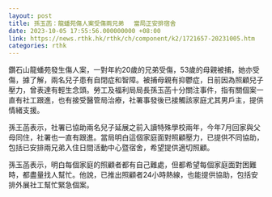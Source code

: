 ```yaml
---
layout: post
title: 孫玉菡：龍蟠苑傷人案受傷兩兄弟 　當局正安排宿舍
date: 2023-10-05 17:55:56.000000000 +08:00
link: https://news.rthk.hk/rthk/ch/component/k2/1721657-20231005.htm
categories: rthk
---
```


鑽石山龍蟠苑發生傷人案，一對年約20歲的兄弟受傷，53歲的母親被捕，她亦受傷，據了解，兩名兒子患有自閉症和智障。被捕母親有抑鬱症，日前因為照顧兒子壓力，曾表達有輕生念頭。勞工及福利局局長孫玉菡十分關注事件，指有關個案一直有社工跟進，也有接受醫管局治療，社署事發後已接觸該家庭尤其男戶主，提供情緒支援。 

孫王菡表示，社署已協助兩名兒子延展之前入讀特殊學校兩年，今年7月回家與父母同住，社署也一直有跟進。當局明白這個家庭面對照顧壓力，已提供不同協助，包括已安排兩兄弟入住日間活動中心暨宿舍，希望提供適切照顧。 

孫玉菡表示，明白每個家庭的照顧者都有自己難處，但都希望每個家庭面對困難時，都盡量找人幫忙。他說，已推出照顧者24小時熱線，也能提供協助，包括安排外展社工幫忙緊急個案。
